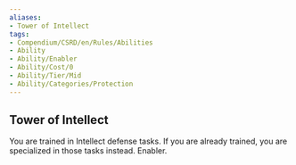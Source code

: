 ```yaml
---
aliases:
- Tower of Intellect
tags:
- Compendium/CSRD/en/Rules/Abilities
- Ability
- Ability/Enabler
- Ability/Cost/0
- Ability/Tier/Mid
- Ability/Categories/Protection
---
```


  
## Tower of Intellect  
You are trained in Intellect defense tasks. If you are already trained, you are specialized in those tasks instead. Enabler.